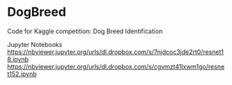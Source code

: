 # DogBreed
Code for Kaggle competition: Dog Breed Identification

Jupyter Notebooks
https://nbviewer.jupyter.org/urls/dl.dropbox.com/s/7njdcoc3jde2rt0/resnet18.ipynb
https://nbviewer.jupyter.org/urls/dl.dropbox.com/s/cgvmzt41lxwm1go/resnet152.ipynb
